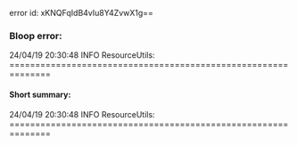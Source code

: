error id: xKNQFqIdB4vIu8Y4ZvwX1g==
### Bloop error:

24/04/19 20:30:48 INFO ResourceUtils: ==============================================================
#### Short summary: 

24/04/19 20:30:48 INFO ResourceUtils: ==============================================================